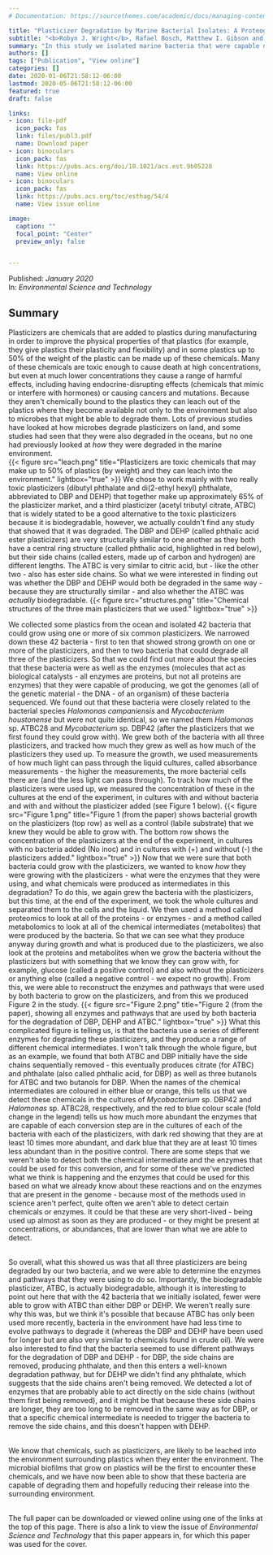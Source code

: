 ```yaml
---
# Documentation: https://sourcethemes.com/academic/docs/managing-content/

title: "Plasticizer Degradation by Marine Bacterial Isolates: A Proteogenomic and Metabolomic Characterization"
subtitle: "<b>Robyn J. Wright</b>, Rafael Bosch, Matthew I. Gibson and Joseph A. Christie-Oleza"
summary: "In this study we isolated marine bacteria that were capable of growing using the common plastic additives, plasticizers, and characterised the enzymes and pathways that they used for plasticizer degradation."
authors: []
tags: ["Publication", "View online"]
categories: []
date: 2020-01-06T21:58:12-06:00
lastmod: 2020-05-06T21:58:12-06:00
featured: true
draft: false

links: 
- icon: file-pdf
  icon_pack: fas
  link: files/publ3.pdf
  name: Download paper
- icon: binoculars
  icon_pack: fas
  link: https://pubs.acs.org/doi/10.1021/acs.est.9b05228
  name: View online
- icon: binoculars
  icon_pack: fas
  link: https://pubs.acs.org/toc/esthag/54/4
  name: View issue online

image:
  caption: ""
  focal_point: "Center"
  preview_only: false


---
```

Published: _January 2020_
</br>
In: _Environmental Science and Technology_

<h2>Summary</h2>
Plasticizers are chemicals that are added to plastics during manufacturing in order to improve the physical properties of that plastics (for example, they give plastics their plasticity and flexibility) and in some plastics up to 50% of the weight of the plastic can be made up of these chemicals. Many of these chemicals are toxic enough to cause death at high concentrations, but even at much lower concentrations they cause a range of harmful effects, including having endocrine-disrupting effects (chemicals that mimic or interfere with hormones) or causing cancers and mutations. Because they aren't chemically bound to the plastics they can leach out of the plastics where they become available not only to the environment but also to microbes that might be able to degrade them. Lots of previous studies have looked at how microbes degrade plasticizers on land, and some studies had seen that they were also degraded in the oceans, but no one had previously looked at <em>how</em> they were degraded in the marine environment.</br>
{{< figure src="leach.png" title="Plasticizers are toxic chemicals that may make up to 50% of plastics (by weight) and they can leach into the environment." lightbox="true" >}}
We chose to work mainly with two really toxic plasticizers (dibutyl phthalate and di(2-ethyl hexyl) phthalate, abbreviated to DBP and DEHP) that together make up approximately 65% of the plasticizer market, and a third plasticizer (acetyl tributyl citrate, ATBC) that is widely stated to be a good alternative to the toxic plasticizers because it is biodegradable, however, we actually couldn't find any study that showed that it was degraded. The DBP and DEHP (called phthalic acid ester plasticizers) are very structurally similar to one another as they both have a central ring structure (called phthalic acid, highlighted in red below), but their side chains (called esters, made up of carbon and hydrogen) are different lengths. The ATBC is very similar to citric acid, but - like the other two - also has ester side chains. So what we were interested in finding out was whether the DBP and DEHP would both be degraded in the same way - because they are structurally similar - and also whether the ATBC was <em>actually</em> biodegradable.
{{< figure src="structures.png" title="Chemical structures of the three main plasticizers that we used." lightbox="true" >}}

We collected some plastics from the ocean and isolated 42 bacteria that could grow using one or more of six common plasticizers. We narrowed down these 42 bacteria - first to ten that showed strong growth on one or more of the plasticizers, and then to two bacteria that could degrade all three of the plasticizers. So that we could find out more about the species that these bacteria were as well as the enzymes (molecules that act as biological catalysts - all enzymes are proteins, but not all proteins are enzymes) that they were capable of producing, we got the genomes (all of the genetic material - the DNA - of an organism) of these bacteria sequenced. We found out that these bacteria were closely related to the bacterial species <em>Halomonas campaniensis</em> and <em>Mycobacterium houstonense</em> but were not quite identical, so we named them <em>Halomonas</em> sp. ATBC28 and <em>Mycobacterium</em> sp. DBP42 (after the plasticizers that we first found they could grow with). We grew both of the bacteria with all three plasticizers, and tracked how much they grew as well as how much of the plasticizers they used up. To measure the growth, we used measurements of how much light can pass through the liquid cultures, called absorbance measurements - the higher the measurements, the more bacterial cells there are (and the less light can pass through). To track how much of the plasticizers were used up, we measured the concentration of these in the cultures at the end of the experiment, in cultures with and without bacteria and with and without the plasticizer added (see Figure 1 below). 
{{< figure src="Figure 1.png" title="Figure 1 (from the paper) shows bacterial growth on the plasticizers (top row) as well as a control (labile substrate) that we knew they would be able to grow with. The bottom row shows the concentration of the plasticizers at the end of the experiment, in cultures with no bacteria added (No inoc) and in cultures with (+) and without (-) the plasticizers added." lightbox="true" >}}
Now that we were sure that both bacteria could grow with the plasticizers, we wanted to know <em>how</em> they were growing with the plasticizers - what were the enzymes that they were using, and what chemicals were produced as intermediates in this degradation? To do this, we again grew the bacteria with the plasticizers, but this time, at the end of the experiment, we took the whole cultures and separated them to the cells and the liquid.  We then used a method called proteomics to look at all of the proteins - or enzymes - and a method called metabolomics to look at all of the chemical intermediates (metabolites) that were produced by the bacteria. So that we can see what they produce anyway during growth and what is produced due to the plasticizers, we also look at the proteins and metabolites when we grow the bacteria without the plasticizers but with something that we know they can grow with, for example, glucose (called a positive control) and also without the plasticizers or anything else (called a negative control - we expect no growth). From this, we were able to reconstruct the enzymes and pathways that were used by both bacteria to grow on the plasticizers, and from this we produced Figure 2 in the study. 
{{< figure src="Figure 2.png" title="Figure 2 (from the paper), showing all enzymes and pathways that are used by both bacteria for the degradation of DBP, DEHP and ATBC." lightbox="true" >}}
What this complicated figure is telling us, is that the bacteria use a series of different enzymes for degrading these plasticizers, and they produce a range of different chemical intermediates. I won't talk through the whole figure, but as an example, we found that both ATBC and DBP initially have the side chains sequentially removed - this eventually produces citrate (for ATBC) and phthalate (also called phthalic acid, for DBP) as well as three butanols for ATBC and two butanols for DBP. When the names of the chemical intermediates are coloured in either blue or orange, this tells us that we detect these chemicals in the cultures of <em>Mycobacterium</em> sp. DBP42 and <em>Halomonas</em> sp. ATBC28, respectively, and the red to blue colour scale (fold change in the legend) tells us how much more abundant the enzymes that are capable of each conversion step are in the cultures of each of the bacteria with each of the plasticizers, with dark red showing that they are at least 10 times more abundant, and dark blue that they are at least 10 times less abundant than in the positive control. There are some steps that we weren't able to detect both the chemical intermediate and the enzymes that could be used for this conversion, and for some of these we've predicted what we think is happening and the enzymes that could be used for this based on what we already know about these reactions and on the enzymes that are present in the genome - because most of the methods used in science aren't perfect, quite often we aren't able to detect certain chemicals or enzymes. It could be that these are very short-lived - being used up almost as soon as they are produced - or they might be present at concentrations, or abundances, that are lower than what we are able to detect. </br></br>

So overall, what this showed us was that all three plasticizers are being degraded by our two bacteria, and we were able to determine the enzymes and pathways that they were using to do so. Importantly, the biodegradable plasticizer, ATBC, is actually biodegradable, although it is interesting to point out here that with the 42 bacteria that we initially isolated, fewer were able to grow with ATBC than either DBP or DEHP. We weren't really sure why this was, but we think it's possible that because ATBC has only been used more recently, bacteria in the environment have had less time to evolve pathways to degrade it (whereas the DBP and DEHP have been used for longer but are also very similar to chemicals found in crude oil).  We were also interested to find that the bacteria seemed to use different pathways for the degradation of DBP and DEHP - for DBP, the side chains are removed, producing phthalate, and then this enters a well-known degradation pathway, but for DEHP we didn't find any phthalate, which suggests that the side chains aren't being removed. We detected a lot of enzymes that are probably able to act directly on the side chains (without them first being removed), and it might be that because these side chains are longer, they are too long to be removed in the same way as for DBP, or that a specific chemical intermediate is needed to trigger the bacteria to remove the side chains, and this doesn't happen with DEHP. </br></br>

We know that chemicals, such as plasticizers, are likely to be leached into the environment surrounding plastics when they enter the environment. The microbial biofilms that grow on plastics will be the first to encounter these chemicals, and we have now been able to show that these bacteria are capable of degrading them and hopefully reducing their release into the surrounding environment.</br></br>

The full paper can be downloaded or viewed online using one of the links at the top of this page. There is also a link to view the issue of _Environmental Science and Technology_ that this paper appears in, for which this paper was used for the cover. 